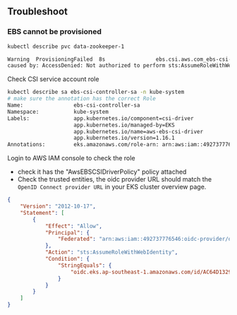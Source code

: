 ## Troubleshoot

### EBS cannot be provisioned
```bash
kubectl describe pvc data-zookeeper-1

Warning  ProvisioningFailed  8s                ebs.csi.aws.com_ebs-csi-controller-74456dbff-6xrjn_15bb87a3-5099-4e56-af2a-d9542b45d9e5  failed to provision volume with StorageClass "gp2": rpc error: code = Internal desc = Could not create volume "pvc-10ee6dda-588f-48ef-b7a1-0e566dca988d": could not create volume in EC2: WebIdentityErr: failed to retrieve credentials
caused by: AccessDenied: Not authorized to perform sts:AssumeRoleWithWebIdentity
```

Check CSI service account role
```bash
kubectl describe sa ebs-csi-controller-sa -n kube-system
# make sure the annotation has the correct Role
Name:                ebs-csi-controller-sa
Namespace:           kube-system
Labels:              app.kubernetes.io/component=csi-driver
                     app.kubernetes.io/managed-by=EKS
                     app.kubernetes.io/name=aws-ebs-csi-driver
                     app.kubernetes.io/version=1.16.1
Annotations:         eks.amazonaws.com/role-arn: arn:aws:iam::492737776546:role/AmazonEKS_EBS_CSI_DriverRole
```

Login to AWS IAM console to check the role
* check it has the "AwsEBSCSIDriverPolicy" policy attached
* Check the trusted entities, the oidc provider URL should match the `OpenID Connect provider URL` in your EKS cluster overview page.

```json
{
    "Version": "2012-10-17",
    "Statement": [
        {
            "Effect": "Allow",
            "Principal": {
                "Federated": "arn:aws:iam::492737776546:oidc-provider/oidc.eks.ap-southeast-1.amazonaws.com/id/AC64D132952805651C49CC6E12568A48"
            },
            "Action": "sts:AssumeRoleWithWebIdentity",
            "Condition": {
                "StringEquals": {
                    "oidc.eks.ap-southeast-1.amazonaws.com/id/AC64D132952805651C49CC6E12568A48:aud": "sts.amazonaws.com"
                }
            }
        }
    ]
}
```